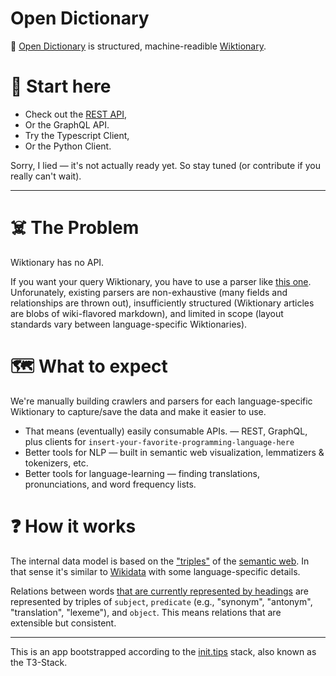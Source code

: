 # Open Dictionary

📖 [Open Dictionary](https://open-dictionary.vercel.app/) is structured, machine-readible [Wiktionary](https://www.wiktionary.org/). 

# 🚀 Start here

- Check out the [REST API](https://open-dictionary.vercel.app/docs/rest/v1.html),
- Or the GraphQL API.
- Try the Typescript Client,
- Or the Python Client.

Sorry, I lied — it's not actually ready yet. So stay tuned (or contribute if you really can't wait).

---

# ☠️ The Problem
Wiktionary has no API. 

If you want your query Wiktionary, you have to use a parser like [this one](https://github.com/Suyash458/WiktionaryParser). Unforunately, existing parsers are non-exhaustive (many fields and relationships are thrown out), insufficiently structured (Wiktionary articles are blobs of wiki-flavored markdown), and limited in scope (layout standards vary between language-specific Wiktionaries).

# 🗺 What to expect
We're manually building crawlers and parsers for each language-specific Wiktionary to capture/save the data and make it easier to use.

- That means (eventually) easily consumable APIs. — REST, GraphQL, plus clients for `insert-your-favorite-programming-language-here`
- Better tools for NLP — built in semantic web visualization, lemmatizers & tokenizers, etc. 
- Better tools for language-learning — finding translations, pronunciations, and word frequency lists.

# ❓ How it works
The internal data model is based on the ["triples"](https://en.wikipedia.org/wiki/Semantic_triple) of the [semantic web](https://en.wikipedia.org/wiki/Semantic_Web). In that sense it's similar to [Wikidata](https://www.wikidata.org/wiki/Wikidata:Main_Page) with some language-specific details. 

Relations between words [that are currently represented by headings](https://en.wiktionary.org/wiki/Wiktionary:Entry_layout) are represented by triples of `subject`, `predicate` (e.g., "synonym", "antonym", "translation", "lexeme"), and `object`. This means relations that are extensible but consistent.

---

This is an app bootstrapped according to the [init.tips](https://init.tips) stack, also known as the T3-Stack.
